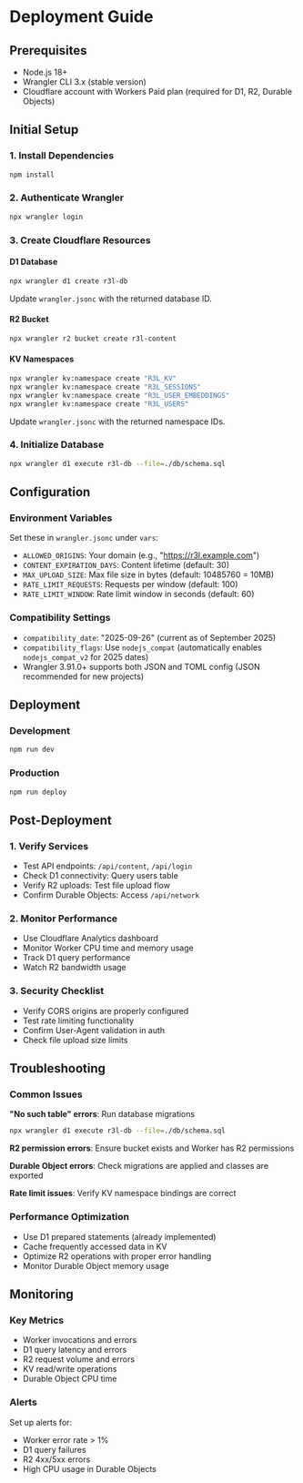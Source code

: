 # Deployment Guide

## Prerequisites

- Node.js 18+ 
- Wrangler CLI 3.x (stable version)
- Cloudflare account with Workers Paid plan (required for D1, R2, Durable Objects)

## Initial Setup

### 1. Install Dependencies
```bash
npm install
```

### 2. Authenticate Wrangler
```bash
npx wrangler login
```

### 3. Create Cloudflare Resources

#### D1 Database
```bash
npx wrangler d1 create r3l-db
```
Update `wrangler.jsonc` with the returned database ID.

#### R2 Bucket
```bash
npx wrangler r2 bucket create r3l-content
```

#### KV Namespaces
```bash
npx wrangler kv:namespace create "R3L_KV"
npx wrangler kv:namespace create "R3L_SESSIONS" 
npx wrangler kv:namespace create "R3L_USER_EMBEDDINGS"
npx wrangler kv:namespace create "R3L_USERS"
```
Update `wrangler.jsonc` with the returned namespace IDs.

### 4. Initialize Database
```bash
npx wrangler d1 execute r3l-db --file=./db/schema.sql
```

## Configuration

### Environment Variables
Set these in `wrangler.jsonc` under `vars`:

- `ALLOWED_ORIGINS`: Your domain (e.g., "https://r3l.example.com")
- `CONTENT_EXPIRATION_DAYS`: Content lifetime (default: 30)
- `MAX_UPLOAD_SIZE`: Max file size in bytes (default: 10485760 = 10MB)
- `RATE_LIMIT_REQUESTS`: Requests per window (default: 100)
- `RATE_LIMIT_WINDOW`: Rate limit window in seconds (default: 60)

### Compatibility Settings
- `compatibility_date`: "2025-09-26" (current as of September 2025)
- `compatibility_flags`: Use `nodejs_compat` (automatically enables `nodejs_compat_v2` for 2025 dates)
- Wrangler 3.91.0+ supports both JSON and TOML config (JSON recommended for new projects)

## Deployment

### Development
```bash
npm run dev
```

### Production
```bash
npm run deploy
```

## Post-Deployment

### 1. Verify Services
- Test API endpoints: `/api/content`, `/api/login`
- Check D1 connectivity: Query users table
- Verify R2 uploads: Test file upload flow
- Confirm Durable Objects: Access `/api/network`

### 2. Monitor Performance
- Use Cloudflare Analytics dashboard
- Monitor Worker CPU time and memory usage
- Track D1 query performance
- Watch R2 bandwidth usage

### 3. Security Checklist
- Verify CORS origins are properly configured
- Test rate limiting functionality
- Confirm User-Agent validation in auth
- Check file upload size limits

## Troubleshooting

### Common Issues

**"No such table" errors**: Run database migrations
```bash
npx wrangler d1 execute r3l-db --file=./db/schema.sql
```

**R2 permission errors**: Ensure bucket exists and Worker has R2 permissions

**Durable Object errors**: Check migrations are applied and classes are exported

**Rate limit issues**: Verify KV namespace bindings are correct

### Performance Optimization

- Use D1 prepared statements (already implemented)
- Cache frequently accessed data in KV
- Optimize R2 operations with proper error handling
- Monitor Durable Object memory usage

## Monitoring

### Key Metrics
- Worker invocations and errors
- D1 query latency and errors  
- R2 request volume and errors
- KV read/write operations
- Durable Object CPU time

### Alerts
Set up alerts for:
- Worker error rate > 1%
- D1 query failures
- R2 4xx/5xx errors
- High CPU usage in Durable Objects
